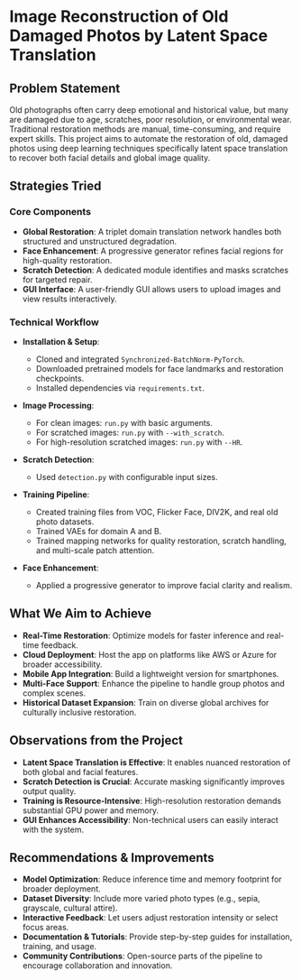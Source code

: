 # Image Reconstruction of Old Damaged Photos by Latent Space Translation

## Problem Statement
Old photographs often carry deep emotional and historical value, but many are damaged due to age, scratches, poor resolution, or environmental wear. Traditional restoration methods are manual, time-consuming, and require expert skills. This project aims to automate the restoration of old, damaged photos using deep learning techniques specifically latent space translation to recover both facial details and global image quality.

## Strategies Tried

### Core Components
- **Global Restoration**: A triplet domain translation network handles both structured and unstructured degradation.
- **Face Enhancement**: A progressive generator refines facial regions for high-quality restoration.
- **Scratch Detection**: A dedicated module identifies and masks scratches for targeted repair.
- **GUI Interface**: A user-friendly GUI allows users to upload images and view results interactively.

### Technical Workflow
- **Installation & Setup**:
  - Cloned and integrated `Synchronized-BatchNorm-PyTorch`.
  - Downloaded pretrained models for face landmarks and restoration checkpoints.
  - Installed dependencies via `requirements.txt`.

- **Image Processing**:
  - For clean images: `run.py` with basic arguments.
  - For scratched images: `run.py` with `--with_scratch`.
  - For high-resolution scratched images: `run.py` with `--HR`.

- **Scratch Detection**:
  - Used `detection.py` with configurable input sizes.

- **Training Pipeline**:
  - Created training files from VOC, Flicker Face, DIV2K, and real old photo datasets.
  - Trained VAEs for domain A and B.
  - Trained mapping networks for quality restoration, scratch handling, and multi-scale patch attention.

- **Face Enhancement**:
  - Applied a progressive generator to improve facial clarity and realism.

## What We Aim to Achieve
- **Real-Time Restoration**: Optimize models for faster inference and real-time feedback.
- **Cloud Deployment**: Host the app on platforms like AWS or Azure for broader accessibility.
- **Mobile App Integration**: Build a lightweight version for smartphones.
- **Multi-Face Support**: Enhance the pipeline to handle group photos and complex scenes.
- **Historical Dataset Expansion**: Train on diverse global archives for culturally inclusive restoration.

## Observations from the Project
- **Latent Space Translation is Effective**: It enables nuanced restoration of both global and facial features.
- **Scratch Detection is Crucial**: Accurate masking significantly improves output quality.
- **Training is Resource-Intensive**: High-resolution restoration demands substantial GPU power and memory.
- **GUI Enhances Accessibility**: Non-technical users can easily interact with the system.

## Recommendations & Improvements
- **Model Optimization**: Reduce inference time and memory footprint for broader deployment.
- **Dataset Diversity**: Include more varied photo types (e.g., sepia, grayscale, cultural attire).
- **Interactive Feedback**: Let users adjust restoration intensity or select focus areas.
- **Documentation & Tutorials**: Provide step-by-step guides for installation, training, and usage.
- **Community Contributions**: Open-source parts of the pipeline to encourage collaboration and innovation.

